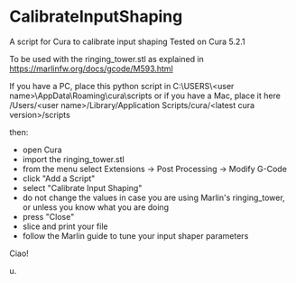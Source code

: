 # CalibrateInputShaping
A script for Cura to calibrate input shaping
Tested on Cura 5.2.1

To be used with the ringing_tower.stl as explained in https://marlinfw.org/docs/gcode/M593.html

If you have a PC, place this python script in C:\USERS\\\<user name>\AppData\Roaming\cura\scripts
or if you have a Mac, place it here /Users/\<user name>/Library/Application Scripts/cura/\<latest cura version>/scripts

then:

- open Cura
- import the ringing_tower.stl
- from the menu select Extensions -> Post Processing -> Modify G-Code
- click "Add a Script"
- select "Calibrate Input Shaping"
- do not change the values in case you are using Marlin's ringing_tower, or unless you know what you are doing
- press "Close"
- slice and print your file
- follow the Marlin guide to tune your input shaper parameters

Ciao!

u.
